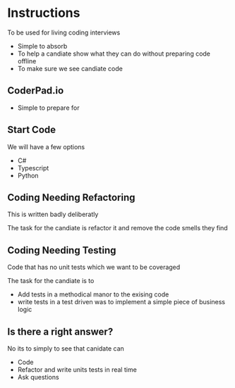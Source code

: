 # Instructions

To be used for living coding interviews

- Simple to absorb
- To help a candiate show what they can do without preparing code offline
- To make sure we see candiate code

## CoderPad.io

- Simple to prepare for

## Start Code

We will have a few options

- C#
- Typescript
- Python

## Coding Needing Refactoring

This is written badly deliberatly

The task for the candiate is refactor it and remove the code smells they find

## Coding Needing Testing

Code that has no unit tests which we want to be coveraged

The task for the candiate is to

- Add tests in a methodical manor to the exising code
- write tests in a test driven was to implement a simple piece of business logic

## Is there a right answer?

No its to simply to see that canidate can

- Code
- Refactor and write units tests in real time
- Ask questions

